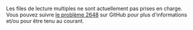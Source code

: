 Les files de lecture multiples ne sont actuellement pas prises en charge. Vous pouvez suivre [le problème 2648](https://github.com/AntennaPod/AntennaPod/issues/2648) sur GitHub pour plus d'informations et/ou pour être tenu au courant.
